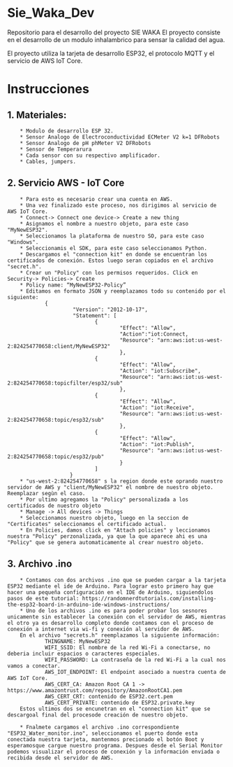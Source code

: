 # Sie_Waka_Dev
Repositorio para el desarrollo del proyecto SIE WAKA
El proyecto consiste en el desarrollo de un modulo inhalambrico para sensar la calidad del agua.

El proyecto utiliza la tarjeta de desarrollo ESP32, el protocolo MQTT y el servicio de AWS IoT Core.

# Instrucciones
## 1. Materiales:
        * Modulo de desarrollo ESP 32.
        * Sensor Analogo de Electroconductividad ECMeter V2 k=1 DFRobots
        * Sensor Analogo de pH phMeter V2 DFRobots
        * Sensor de Temperarura
        * Cada sensor con su respectivo amplificador.
        * Cables, jumpers.
## 2. Servicio AWS - IoT Core
        * Para esto es necesario crear una cuenta en AWS.
        * Una vez finalizado este proceso, nos dirigimos al servicio de AWS IoT Core.
        * Connect-> Connect one device-> Create a new thing
        * Asignamos el nombre a nuestro objeto, para este caso "MyNewESP32".
        * Seleccionamos la plataforma de nuestro SO, para este caso "Windows".
        * Seleccionamis el SDK, para este caso seleccionamos Python.
        * Descargamos el "connection kit" en donde se encuentran los certificados de conexión. Estos luego seran copiados en el archivo "secret.h".
        * Crear un "Policy" con los permisos requeridos. Click en Security-> Policies-> Create
        * Policy name: “MyNewESP32-Policy”
        * Editamos en formato JSON y reemplazamos todo su contenido por el siguiente:
                {
                         "Version": "2012-10-17",
                         "Statement": [
                                {
                                        "Effect": "Allow",
                                        "Action":"iot:Connect,
                                        "Resource": "arn:aws:iot:us-west-2:824254770658:client/MyNewESP32"
                                        },
                                {
                                        "Effect": "Allow",
                                        "Action": "iot:Subscribe",
                                        "Resource": "arn:aws:iot:us-west-2:824254770658:topicfilter/esp32/sub"
                                        },
                                {
                                        "Effect": "Allow",
                                        "Action": "iot:Receive",
                                        "Resource": "arn:aws:iot:us-west-2:824254770658:topic/esp32/sub"
                                        },
                                {
                                        "Effect": "Allow",
                                        "Action": "iot:Publish",
                                        "Resource": "arn:aws:iot:us-west-2:824254770658:topic/esp32/pub"
                                        }
                                ]
                        } 
        * "us-west-2:824254770658" s la region donde este oprando nuestro servidor de AWS y "client/MyNewESP32" el nombre de nuestro objeto. Reemplazar segùn el caso.
        * Por ultimo agregamos la "Policy" personalizada a los certificados de nuestro objeto
        * Manage -> All devices -> Things
        * Seleccionamos nuestro objeto, luego en la seccion de "Certificates" seleccionamos el certificado actual.
        * En Policies, damos click en "Attach policies" y leccionamos nuestra "Policy" perzonalizada, ya que la que aparece ahi es una "Policy" que se genera automaticamente al crear nuestro objeto.
## 3. Archivo .ino
        * Contamos con dos archivos .ino que se pueden cargar a la tarjeta ESP32 mediante el ide de Arduino. Para lograr esto primero hay que hacer una pequeña configuración en el IDE de Arduino, siguiendolos pasos de este tutorial: https://randomnerdtutorials.com/installing-the-esp32-board-in-arduino-ide-windows-instructions/
        * Uno de los archivos .ino es para poder probar los sesnores unicamente sin establecer la conexión con el servidor de AWS, mientras el otro ya es desarrollo completo donde contamos con el proceso de conexión a internet via wi-fi y conexión al servidor de AWS.
        En el archivo "secrets.h" reemplazamos la siguiente información:
                THINGNAME: MyNewESP32
                WIFI_SSID: El nombre de la red Wi-Fi a conectarse, no deberia incluir espacios o caracteres especiales.
                WIFI_PASSWORD: La contraseña de la red Wi-Fi a la cual nos vamos a conectar.
                AWS_IOT_ENDPOINT: El endpoint asociado a nuestra cuenta de AWS IoT Core.
                AWS_CERT_CA: Amazon Root CA 1 -> https://www.amazontrust.com/repository/AmazonRootCA1.pem
                AWS_CERT_CRT: contenido de ESP32.cert.pem
                AWS_CERT_PRIVATE: contenido de ESP32.private.key
        Estos ultimos dos se encunetran en el "connection kit" que se descargoal final del procesode creación de nuestro objeto.

        * Fnalmete cargamos el archivo .ino correspondiente "ESP32_Water_monitor.ino", seleccionamos el puerto donde esta conectada nuestra tarjeta, mantenmos precionado el botón Boot y esperamosque cargue nuestro programa. Despues desde el Serial Monitor podemos visualizar el proceso de conexión y la información enviada o recibida desde el servidor de AWS.